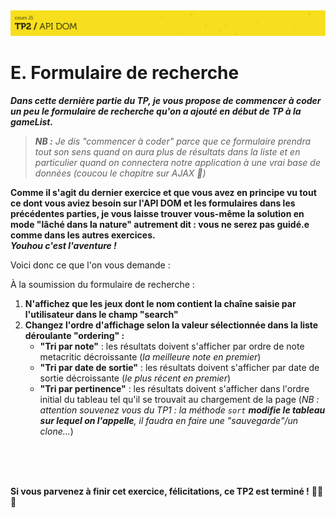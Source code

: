 <img src="images/readme/header-small.jpg" >

# E. Formulaire de recherche <!-- omit in toc -->

_**Dans cette dernière partie du TP, je vous propose de commencer à coder un peu le formulaire de recherche qu'on a ajouté en début de TP à la gameList.**_

> _**NB :** Je dis "commencer à coder" parce que ce formulaire prendra tout son sens quand on aura plus de résultats dans la liste et en particulier quand on connectera notre application à une vrai base de données (coucou le chapitre sur AJAX 👋)_

**Comme il s'agit du dernier exercice et que vous avez en principe vu tout ce dont vous aviez besoin sur l'API DOM et les formulaires dans les précédentes parties, je vous laisse trouver vous-même la solution en mode "lâché dans la nature" autrement dit : vous ne serez pas guidé.e comme dans les autres exercices.** \
_**Youhou c'est l'aventure !**_

Voici donc ce que l'on vous demande :

À la soumission du formulaire de recherche :
1. **N'affichez que les jeux dont le nom contient la chaîne saisie par l'utilisateur dans le champ "search"**
2. **Changez l'ordre d'affichage selon la valeur sélectionnée dans la liste déroulante "ordering" :**
	- **"Tri par note"** : les résultats doivent s'afficher par ordre de note metacritic décroissante (_la meilleure note en premier_)
	- **"Tri par date de sortie"** : les résultats doivent s'afficher par date de sortie décroissante (_le plus récent en premier_)
	- **"Tri par pertinence"** : les résultats doivent s'afficher dans l'ordre initial du tableau tel qu'il se trouvait au chargement de la page (_NB : attention souvenez vous du TP1 : la méthode `sort` **modifie le tableau sur lequel on l'appelle**, il faudra en faire une "sauvegarde"/un clone..._)

<br/>
<br/>
<br/>

**Si vous parvenez à finir cet exercice, félicitations, ce TP2 est terminé !** 👏👏👏
